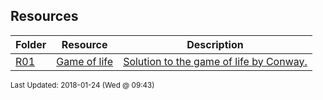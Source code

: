 ## Resources
| Folder | Resource | Description|
 | ------------|------------|------------|
 | [R01](./R01) | [ Game of life ](./R01) | [ Solution to the game of life by Conway.](./R01) |

<sup>Last Updated: 2018-01-24 (Wed @ 09:43)</sup>